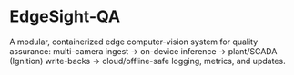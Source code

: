 # EdgeSight-QA
A modular, containerized edge computer-vision system for quality assurance: multi-camera ingest → on-device inference → plant/SCADA (Ignition) write-backs → cloud/offline-safe logging, metrics, and updates.
